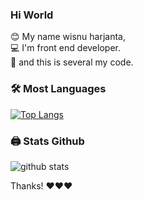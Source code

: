 ### Hi World

😊 My name wisnu harjanta, \
💻 I'm front end developer.\
🔑 and this is several my code.

### 🛠 Most Languages

[![Top Langs](https://github-readme-stats.vercel.app/api/top-langs/?username=hwisnu222&layout=compact)](https://github.com/anuraghazra/github-readme-stats)

### 🖨 Stats Github

![github stats](https://github-readme-stats.vercel.app/api?username=hwisnu222&show_icons=true&theme=gruvbox)

Thanks! ❤❤❤
